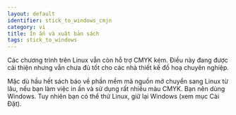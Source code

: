 ```yaml
---
layout: default
identifier: stick_to_windows_cmjn
category: vi
title: In ấn và xuât bản sách
tags: stick_to_windows
---
```


Các chương trình trên Linux vẫn còn hỗ trợ CMYK kém. Điều này đang được cải thiện 
nhưng vẫn chưa đủ tốt cho các nhà thiết kế đồ hoạ chuyên nghiệp.

Mặc dù hầu hết sách báo về phần mềm mã nguồn mở chuyển sang Linux từ lâu, nếu 
bạn làm việc in ấn và sử dụng rất nhiều màu CMYK. Bạn nên dùng Windows. Tuy nhiên 
bạn có thể thử Linux, giữ lại Windows (xem mục Cài Đặt).

